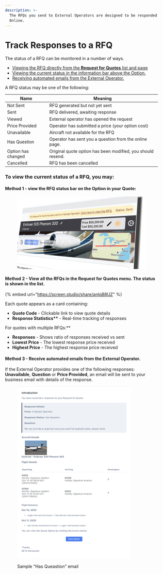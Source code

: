 ```yaml
---
description: >-
  The RFQs you send to External Operators are designed to be responded to
  0nline.
---
```


# Track Responses to a RFQ

The status of a RFQ can be monitored in a number of ways.

* [Viewing the RFQ directly from the **Request for Quotes** list and page](track-responses-to-a-rfq.md#method-1-view-the-rfq-status-bar-on-the-option-in-your-quote)
* [Viewing the current status in the information bar above the Option.](track-responses-to-a-rfq.md#method-2-view-all-the-rfqs-in-the-request-for-quotes-menu.-the-status-is-shown-in-the-list)
* [Receiving automated emails from the External Operator.](track-responses-to-a-rfq.md#method-3-receive-automated-emails-from-the-external-operator)

A RFQ status may be one of the following:

| Name               | Meaning                                                     |
| ------------------ | ----------------------------------------------------------- |
| Not Sent           | RFQ generated but not yet sent                              |
| Sent               | RFQ delivered, awaiting response                            |
| Viewed             | External operator has opened the request                    |
| Price Provided     | Operator has submitted a price (your option cost)           |
| Unavailable        | Aircraft not available for the RFQ                          |
| Has Question       | Operator has sent you a question from the online page.      |
| Option has changed | Original quote option has been modified, you should resend. |
| Cancelled          | RFQ has been cancelled                                      |



### To view the current status of a RFQ, you may:

#### Method 1 - view the RFQ status bar on the Option in your Quote:

<figure><img src="../../.gitbook/assets/banner.png" alt=""><figcaption></figcaption></figure>



#### Method 2 - View all the RFQs in the **Request for Quotes** menu.  The status is shown in the list.

{% embed url="https://screen.studio/share/anlgB8UZ" %}

Each quote appears as a card containing:

* **Quote Code** - Clickable link to view quote details
* **Response Statistics\*\*** - Real-time tracking of responses

For quotes with multiple RFQs:\*\*

* **Responses** - Shows ratio of responses received vs sent
* **Lowest Price** - The lowest response price received
* **Highest Price** - The highest response price received

#### Method 3 - Receive automated emails from the External Operator.

If the External Operator provides one of the following responses: **Unavailable**, **Question** or **Price Provided**, an email will be sent to your business email with details of the response.

<figure><img src="../../.gitbook/assets/image (12).png" alt="" width="375"><figcaption><p>Sample "Has Queastion" email</p></figcaption></figure>

